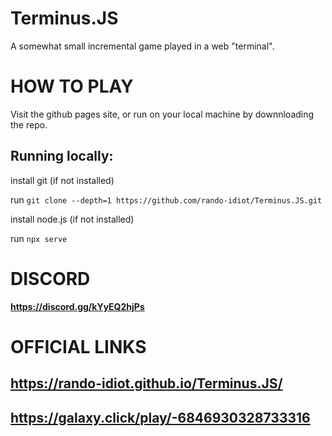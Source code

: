 # Terminus.JS
A somewhat small incremental game played in a web "terminal".

# __HOW TO PLAY__
Visit the github pages site, or run on your local machine by downnloading the repo.

## Running locally:

   install git (if not installed)
   
   run `git clone --depth=1 https://github.com/rando-idiot/Terminus.JS.git`
   
   install node.js (if not installed)

   run `npx serve`


# __DISCORD__
**https://discord.gg/kYyEQ2hjPs**


# OFFICIAL LINKS
## https://rando-idiot.github.io/Terminus.JS/
## https://galaxy.click/play/-6846930328733316
